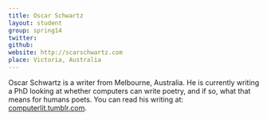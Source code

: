 ```yaml
---
title: Oscar Schwartz
layout: student
group: spring14
twitter:
github:
website: http://scarschwartz.com
place: Victoria, Australia
---
```

Oscar Schwartz is a writer from Melbourne, Australia. He is currently writing a PhD looking at whether computers can write poetry, and if so, what that means for humans poets. You can read his writing at: [computerlit.tumblr.com](http://www.computerlit.tumblr.com).
